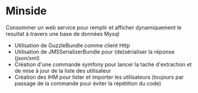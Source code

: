 # Minside
Consommer un web service pour remplir et afficher dynamiquement le resultat à travers une base de données Mysql
- Utilisation de GuzzleBundle comme client Http
- Utilisation de JMSSerializerBundle pour (de)sérialiser la réponse (json/xml)
- Création d'une commande symfony pour lancer la tache d'extraction et de mise à jour de la liste des utilisateur
- Création des IHM pour lister et importer les utilisateurs (toujours par passage de la commande pour éviter la répétition du code) 

